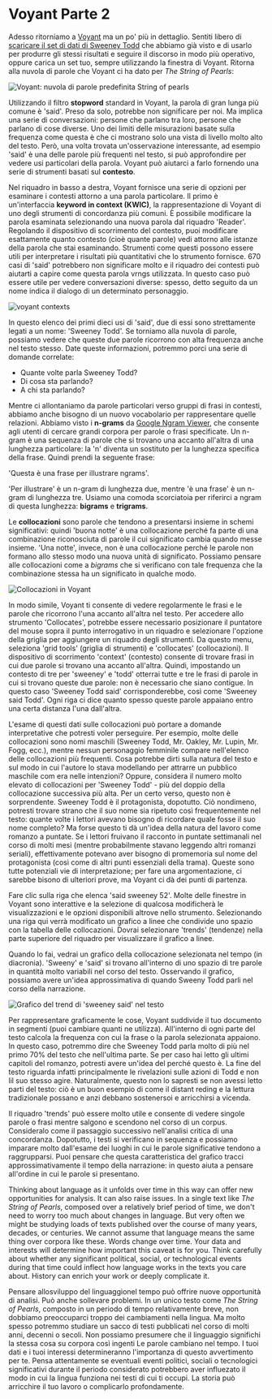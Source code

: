 # Voyant Parte 2

Adesso ritorniamo a [Voyant](https://voyant-tools.org) ma un po' più in dettaglio. Sentiti libero di [scaricare il set di dati di Sweeney Todd](https://github.com/ritategon/DH-INTRODUZIONE/blob/bd19078bc6c076386321cc7cb3623c2b1bcbe7d6/assets/the-string-of-pearls-full.txt) che abbiamo già visto e di usarlo per produrre gli stessi risultati e seguire il discorso in modo più operativo, oppure carica un set tuo, sempre utilizzando la finestra di Voyant. Ritorna alla nuvola di parole che Voyant ci ha dato per _The String of Pearls_:

![Voyant: nuvola di parole predefinita  String of pearls](../assets/reading-at-scale/voyant-word-cloud-default.jpg)

Utilizzando il filtro **stopword** standard in Voyant, la parola di gran lunga più comune è 'said'. Preso da solo, potrebbe non significare per noi. Ma implica una serie di conversazioni: persone che parlano tra loro, persone che parlano di cose diverse. Uno dei limiti delle misurazioni basate sulla frequenza come questa è che ci mostrano solo una vista di livello molto alto del testo. Però, una volta trovata un'osservazione interessante, ad esempio 'said' è una delle parole più frequenti nel testo, si può approfondire per vedere usi particolari della parola. Voyant può aiutarci a farlo fornendo una serie di strumenti basati sul **contesto**.

Nel riquadro in basso a destra, Voyant fornisce una serie di opzioni per esaminare i contesti attorno a una parola particolare. Il primo è un'interfaccia **keyword in context (KWIC)**, la rappresentazione di Voyant di uno degli strumenti di concordanza più comuni. È possibile modificare la parola esaminata selezionando una nuova parola dal riquadro 'Reader'. Regolando il dispositivo di scorrimento del contesto, puoi modificare esattamente quanto contesto (cioè quante parole) vedi attorno alle istanze della parola che stai esaminando. Strumenti come questi possono essere utili per interpretare i risultati più quantitativi che lo strumento fornisce. 670 casi di 'said' potrebbero non significare molto e il riquadro dei contesti può aiutarti a capire come questa parola vrngs utilizzata. In questo caso può essere utile per vedere conversazioni diverse: spesso, detto seguito da un nome indica il dialogo di un determinato personaggio.

![voyant contexts](../assets/reading-at-scale/voyant-contexts.jpg)

In questo elenco dei primi dieci usi di 'said', due di essi sono strettamente legati a un nome: 'Sweeney Todd'. Se torniamo alla nuvola di parole, possiamo vedere che queste due parole ricorrono con alta frequenza anche nel testo stesso. Date queste informazioni, potremmo porci  una serie di domande correlate:

* Quante volte parla Sweeney Todd?&#x20;
* Di cosa sta parlando?
* A chi sta parlando?

Mentre ci allontaniamo da parole particolari verso gruppi di frasi in contesti, abbiamo anche bisogno di un nuovo vocabolario per rappresentare quelle relazioni. Abbiamo visto i **n-grams** da [Google Ngram Viewer](https://books.google.com/ngrams), che consente agli utenti di cercare grandi corpora per parole o frasi specificate. Un n-gram è una sequenza di parole che si trovano una accanto all'altra di una lunghezza particolare: la 'n' diventa un sostituto per la lunghezza specifica della frase. Quindi prendi la seguente frase:

'Questa è una frase per illustrare ngrams'.

'Per illustrare' è un n-gram di lunghezza due, mentre 'è una frase' è un n-gram di lunghezza tre. Usiamo una comoda scorciatoia per riferirci a ngram di questa lunghezza: **bigrams** e **trigrams**.

Le **collocazioni** sono parole che tendono a presentarsi insieme in schemi significativi: quindi 'buona notte' è una collocazione perché fa parte di una combinazione riconosciuta di parole il cui significato cambia quando messe insieme. 'Una notte', invece, non è una collocazione perché le parole non formano allo stesso modo una nuova unità di significato. Possiamo pensare alle collocazioni come a _bigrams_ che si verificano con tale frequenza che la combinazione stessa ha un significato in qualche modo.

![Collocazioni in Voyant ](../assets/reading-at-scale/voyant-collocates.jpg)

In modo simile, Voyant ti consente di vedere regolarmente le frasi e le parole che ricorrono l'una accanto all'altra nel testo. Per accedere allo strumento 'Collocates', potrebbe essere necessario posizionare il puntatore del mouse sopra il punto interrogativo in un riquadro e selezionare l'opzione della griglia per aggiungere un riquadro degli strumenti. Da questo menu, seleziona  'grid tools'  (griglia di strumenti) e  'collocates' (collocazioni). Il dispositivo di scorrimento  'context' (contesto) consente di trovare frasi in cui due parole si trovano una accanto all'altra. Quindi, impostando un contesto di tre per 'sweeney' e 'todd' otterrai tutte e tre le frasi di parole in cui si trovano queste due parole: non è necessario che siano contigue. In questo caso 'Sweeney Todd said' corrisponderebbe, così come 'Sweeney said Todd'. Ogni riga ci dice quanto spesso queste parole appaiano entro una certa distanza l'una dall'altra.

L'esame di questi dati sulle collocazioni può portare a domande interpretative che potresti voler perseguire. Per esempio, molte delle collocazioni sono nomi maschili (Sweeney Todd, Mr. Oakley, Mr. Lupin, Mr. Fogg, ecc.), mentre nessun personaggio femminile compare nell'elenco delle collocazioni più frequenti. Cosa potrebbe dirti sulla natura del testo e sul modo in cui l'autore lo stava modellando per attrarre un pubblico maschile com era nelle intenzioni? Oppure, considera il numero molto elevato di collocazioni per 'Sweeney Todd' - più del doppio della collocazione successiva più alta. Per un certo verso, questo non è sorprendente. Sweeney Todd è il protagonista, dopotutto. Ciò nondimeno, potresti trovare strano che il suo nome sia ripetuto così frequentemente nel testo: quante volte i lettori avevano bisogno di ricordare quale fosse il suo nome completo? Ma forse questo ti dà un'idea della natura del lavoro come romanzo a puntate. Se i lettori fruivano il racconto in puntate settimanali nel corso di molti mesi (mentre probabilmente stavano leggendo altri romanzi seriali), effettivamente potevano aver bisogno di promemoria sul nome del protagonista (così come di altri punti essenziali della trama). Queste sono tutte potenziali vie di interpretazione; per fare una argomentazione, ci sarebbe bisono di ulteriori prove, ma Voyant ci dà dei punti di partenza.

Fare clic sulla riga che elenca 'said sweeney 52'. Molte delle finestre in Voyant sono interattive e la selezione di qualcosa modificherà le visualizzazioni e le opzioni disponibili altrove nello strumento. Selezionando una riga qui verrà modificato un grafico a linee che condivide uno spazio con la tabella delle collocazioni. Dovrai selezionare 'trends' (tendenze) nella parte superiore del riquadro per visualizzare il grafico a linee.

Quando lo fai, vedrai un grafico della collocazione selezionata nel tempo (in diacronia). 'Sweeny' e 'said' si trovano all'interno di uno spazio di tre parole in quantità molto variabili nel corso del testo. Osservando il grafico, possiamo avere un'idea approssimativa di quando Sweeny Todd parli nel corso della narrazione.

![Grafico del trend di  'sweeney said' nel testo](../assets/reading-at-scale/sweeney-said.jpg)

Per rappresentare graficamente le cose, Voyant suddivide il tuo documento in segmenti (puoi cambiare quanti ne utilizza). All'interno di ogni parte del testo calcola la frequenza con cui la frase o la parola selezionata appaiono. In questo caso, potremmo dire che Sweeney Todd parla molto di più nel primo 70% del testo che nell'ultima parte. Se per caso hai letto gli ultimi capitoli del romanzo, potresti avere un'idea del perché questo è. La fine del testo riguarda infatti principalmente le rivelazioni sulle azioni di Todd e non lil suo stesso agire. Naturalmente, questo non lo sapresti se non avessi letto parti del testo: ciò è un buon esempio di come il distant reding  e la lettura tradizionale possano e anzi debbano sostenersoi e arricchirsi a vicenda.

Il riquadro  'trends' può essere molto utile e consente di vedere singole parole o frasi mentre salgono e scendono nel corso di un corpus. Consideralo come il passaggio successivo nell'analisi critica di una concordanza. Dopotutto, i testi si verificano in sequenza e possiamo imparare molto dall'esame dei luoghi in cui le parole significative tendono a raggrupparsi. Puoi pensare che questa caratteristica del grafico tracci approssimativamente il tempo della narrazione: in questo aiuta a pensare all'ordine in cui le parole si presentano.

Thinking about language as it unfolds over time in this way can offer new opportunities for analysis. It can also raise issues. In a single text like _The String of Pearls_, composed over a relatively brief period of time, we don't need to worry too much about changes in language. But very often we might be studying loads of texts published over the course of many years, decades, or centuries. We cannot assume that language means the same thing over corpora like these. Words change over time. Your data and interests will determine how important this caveat is for you. Think carefully about whether any significant political, social, or technological events during that time could inflect how language works in the texts you care about. History can enrich your work or deeply complicate it.

Pensare allosviluppo del linguaggionel tempo può offrire nuove opportunità di analisi. Può anche sollevare problemi. In un unico testo come _The String of Pearls_, composto in un periodo di tempo relativamente breve, non dobbiamo preoccuparci troppo dei cambiamenti nella lingua. Ma molto spesso potremmo studiare un sacco di testi pubblicati nel corso di molti anni, decenni o secoli. Non possiamo presumere che il linguaggio significhi la stessa cosa su corpora così ingenti Le parole cambiano nel tempo. I tuoi dati e i tuoi interessi determineranno l'importanza di questo avvertimento per te. Pensa attentamente se eventuali eventi politici, sociali o tecnologici significativi durante il periodo considerato potrebbero aver influezato il modo in cui la lingua funziona nei testi di cui ti occupi. La storia può arricchire il tuo lavoro o complicarlo profondamente.
